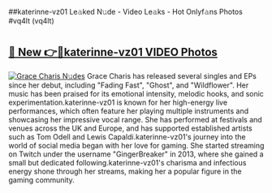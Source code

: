 ##katerinne-vz01 Le𝚊ked N𝚞de - Video Le𝚊ks - Hot Onlyf𝚊ns Photos #vq4lt (vq4lt)

# <h2><a href="https://mediaupload.pro?title=katerinne-vz01&ref=9FEB">🔗 New 👉🔴katerinne-vz01 VIDEO Photos</a></h2>

[![Grace Charis N𝚞des](https://i.imgur.com/rIISA9y.gif)](https://mediaupload.pro?title=katerinne-vz01&ref=9FEB)
Grace Charis has released several singles and EPs since her debut, including "Fading Fast", "Ghost", and "Wildflower". Her music has been praised for its emotional intensity, melodic hooks, and sonic experimentation.katerinne-vz01 is known for her high-energy live performances, which often feature her playing multiple instruments and showcasing her impressive vocal range. She has performed at festivals and venues across the UK and Europe, and has supported established artists such as Tom Odell and Lewis Capaldi.katerinne-vz01's journey into the world of social media began with her love for gaming. She started streaming on Twitch under the username "GingerBreaker" in 2013, where she gained a small but dedicated following.katerinne-vz01's charisma and infectious energy shone through her streams, making her a popular figure in the gaming community.